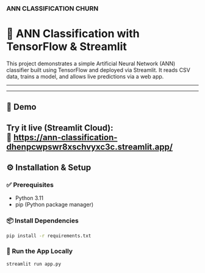 ### ANN CLASSIFICATION CHURN
# 🧠 ANN Classification with TensorFlow & Streamlit

This project demonstrates a simple Artificial Neural Network (ANN) classifier built using TensorFlow and deployed via Streamlit. It reads CSV data, trains a model, and allows live predictions via a web app.

---



---

## 🚀 Demo

Try it live (Streamlit Cloud):  
🔗 https://ann-classification-dhenpcwpswr8xschvyxc3c.streamlit.app/ 
---

## ⚙️ Installation & Setup

### ✅ Prerequisites

- Python 3.11
- pip (Python package manager)

### 📦 Install Dependencies

```bash
pip install -r requirements.txt
```
### 🏃 Run the App Locally
```bash
streamlit run app.py

